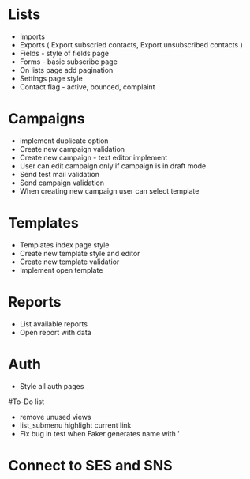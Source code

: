 # Lists
- Imports
- Exports ( Export subscried contacts, Export unsubscribed contacts )
- Fields - style of fields page
- Forms - basic subscribe page
- On lists page add pagination
- Settings page style
- Contact flag - active, bounced, complaint

# Campaigns
- implement duplicate option
- Create new campaign validation
- Create new campaign - text editor implement
- User can edit campaign only if campaign is in draft mode
- Send test mail validation
- Send campaign validation
- When creating new campaign user can select template

# Templates
- Templates index page style
- Create new template style and editor
- Create new template validatior
- Implement open template

# Reports
- List available reports
- Open report with data

# Auth
- Style all auth pages

#To-Do list
- remove unused views
- list_submenu highlight current link
- Fix bug in test when Faker generates name with '

# Connect to SES and SNS